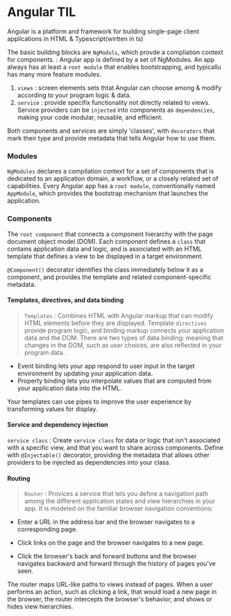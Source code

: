 # Angular TIL

Angular is a platform and framework for building single-page client applications in HTML & Typescript(wirtten in ts) <br />

The basic building blocks are ```NgModuls```, which provde a compliation context for components. : Angular app is defined by a set of NgModules. An app always has at least a ```root module``` that enables bootstrapping, and typicallu has many more feature modules.

1. ```views``` : screen elements sets thtat Angular can choose among & modify according to your program logic & data.
2. ```service``` : provide specifix functionality not directly related to views. Service providers can be ```injected``` into components as ```dependencies```, making your code modular, reusable, and efficient.

Both components and services are simply 'classes', with ```decorators``` that mark their type and provide metadata that tells Angular how to use them.


### Modules
```NgModules``` declares a compilation context for a set of components that is dedicated to an application domain, a workflow, or a closely related set of capabilities.
Every Angular app has a ```root module```, conventionally named ```AppModule```, which provides the bootstrap mechanism that launches the application.

### Components
The ```root component``` that connects a component hierarchy with the page document object model (DOM). Each component defines a ```class``` that contains application data and logic, and is associated with an HTML template that defines a view to be displayed in a target environment.

```@Component()``` decorator identifies the class immediately below it as a component, and provides the template and related component-specific metadata.


#### Templates, directives, and data binding

> ```Templates``` : Combines HTML with Angular markup that can modify HTML elements before they are displayed. Template ```directives``` provide program logic, and binding markup connects your application data and the DOM. There are two types of data binding: meaning that changes in the DOM, such as user choices, are also reflected in your program data.

* Event binding lets your app respond to user input in the target environment by updating your application data.
* Property binding lets you interpolate values that are computed from your application data into the HTML.

Your templates can use pipes to improve the user experience by transforming values for display.

#### Service and dependency injection
```service class``` : Create ``service class`` for data or logic that isn't associated with a specific view, and that you want to share across components. Define with `@Injectable()` decorator, providing the metadata that allows other providers to be injected as dependencies into your class.


#### Routing

> `Router` : Provices a service that lets you define a navigation path among the different application states and view hierarchies in your app. It is modeled on the familiar browser navigation conventions:

* Enter a URL in the address bar and the browser navigates to a corresponding page.

* Click links on the page and the browser navigates to a new page.

* Click the browser's back and forward buttons and the browser navigates backward and forward through the history of pages you've seen.

The router maps URL-like paths to views instead of pages. When a user performs an action, such as clicking a link, that would load a new page in the browser, the router intercepts the browser's behavior, and shows or hides view hierarchies.











